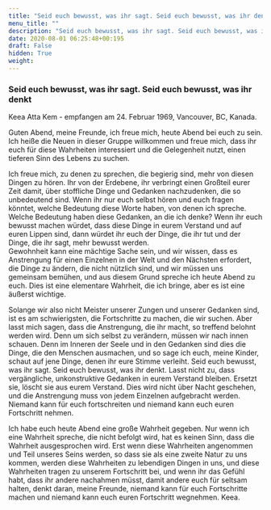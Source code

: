 ```yaml
---
title: "Seid euch bewusst, was ihr sagt. Seid euch bewusst, was ihr denkt"
menu_title: ""
description: "Seid euch bewusst, was ihr sagt. Seid euch bewusst, was ihr denkt"
date: 2020-08-01 06:25:48+00:195
draft: False
hidden: True
weight:
---
```

### Seid euch bewusst, was ihr sagt. Seid euch bewusst, was ihr denkt

Keea Atta Kem - empfangen am 24. Februar 1969, Vancouver, BC, Kanada.

Guten Abend, meine Freunde, ich freue mich, heute Abend bei euch zu sein. Ich heiße die Neuen in dieser Gruppe willkommen und freue mich, dass ihr euch für diese Wahrheiten interessiert und die Gelegenheit nutzt, einen tieferen Sinn des Lebens zu suchen.  

Ich freue mich, zu denen zu sprechen, die begierig sind, mehr von diesen Dingen zu hören. Ihr von der Erdebene, ihr verbringt einen Großteil eurer Zeit damit, über stoffliche Dinge und Gedanken nachzudenken, die so unbedeutend sind. Wenn ihr nur euch selbst hören und euch fragen könntet, welche Bedeutung diese Worte haben, von denen ich spreche. Welche Bedeutung haben diese Gedanken, an die ich denke? Wenn ihr euch bewusst machen würdet, dass diese Dinge in eurem Verstand und auf euren Lippen sind, dann würdet ihr euch der Dinge, die ihr tut und der Dinge, die ihr sagt, mehr bewusst werden.  
Gewohnheit kann eine mächtige Sache sein, und wir wissen, dass es Anstrengung für einen Einzelnen in der Welt und den Nächsten erfordert, die Dinge zu ändern, die nicht nützlich sind, und wir müssen uns gemeinsam bemühen, und aus diesem Grund spreche ich heute Abend zu euch. Dies ist eine elementare Wahrheit, die ich bringe, aber es ist eine äußerst wichtige.  

Solange wir also nicht Meister unserer Zungen und unserer Gedanken sind, ist es am schwierigsten, die Fortschritte zu machen, die wir suchen. Aber lasst mich sagen, dass die Anstrengung, die ihr macht, so treffend belohnt werden wird. Denn um sich selbst zu verändern, müssen wir nach innen schauen. Denn im Inneren der Seele und in den Gedanken sind dies die Dinge, die den Menschen ausmachen, und so sage ich euch, meine Kinder, schaut auf jene Dinge, denen ihr eure Stimme verleiht. Seid euch bewusst, was ihr sagt. Seid euch bewusst, was ihr denkt. Lasst nicht zu, dass vergängliche, unkonstruktive Gedanken in eurem Verstand bleiben. Ersetzt sie, löscht sie aus eurem Verstand. Dies wird nicht über Nacht geschehen, und die Anstrengung muss von jedem Einzelnen aufgebracht werden. Niemand kann für euch fortschreiten und niemand kann euch euren Fortschritt nehmen.  

Ich habe euch heute Abend eine große Wahrheit gegeben. Nur wenn ich eine Wahrheit spreche, die nicht befolgt wird, hat es keinen Sinn, dass die Wahrheit ausgesprochen wird. Erst wenn diese Wahrheiten angenommen und Teil unseres Seins werden, so dass sie als eine zweite Natur zu uns kommen, werden diese Wahrheiten zu lebendigen Dingen in uns, und diese Wahrheiten tragen zu unserem Fortschritt bei, und wenn ihr das Gefühl habt, dass ihr andere nachahmen müsst, damit andere euch für seltsam halten, denkt daran, meine Freunde, niemand kann für euch Fortschritte machen und niemand kann euch euren Fortschritt wegnehmen. Keea.
